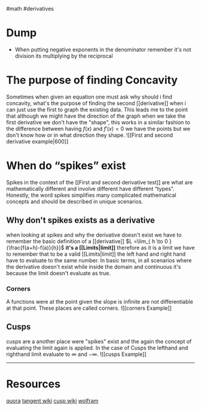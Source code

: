 #math #derivatives 
# Dump
- When putting negative exponents in the denominator remember it's not division its multiplying by the reciprocal


# The purpose of finding Concavity
Sometimes when given an equation one must ask why should i find concavity, what's the purpose of finding the second [[derivative]] when i can just use the first to graph the existing data. This leads me to the point that although we might have the direction of the graph when we take the first derivative we don't have the "shape", this works in a similar fashion to the difference between having $f(x)$ and $f'(x)=0$ we have the points but we don't know how or in what direction they shape.
![[First and second derivative example|600]]


# When do “spikes” exist 
Spikes in the context of the [[First and second derivative test]] are what are mathematically different and involve different have different “types”. Honestly, the word spikes simplifies many complicated mathematical concepts and should be described in unique scenarios.   

## Why don't spikes exists as a derivative
when looking at spikes and why the derivative doesn't exist we have to remember the basic definition of a [[derivative]] $L =\lim_{ h \to 0 } {\frac{f(a+h)-f(a)}{h}}$ **it's a [[Limits|limit]]** therefore as it is a limit we have to remember that to be a valid [[Limits|limit]] the left hand and right hand have to evaluate to the same number. In basic terms, in all scenarios where the derivative doesn't exist while inside the domain and continuous it's because the limit doesn't evaluate as true. 

### Corners 
A functions were at the point given the slope is infinite are not differentiable at that point. These places are called corners. 
![[corners Example]]

## Cusps
cusps are a another place were "spikes" exist and the again the concept of evaluating the limit again is applied. In the case of Cusps the lefthand and righthand limit evaluate to $\infty$ and $-\infty$.
![[cusps Example]]


---
# Resources 
[quora](https://www.quora.com/What-do-you-mean-by-derivative-does-not-exist-at-a-point#:~:text=If%20there%20is%20a%20discontinuity,the%20derivative%20does%20not%20exist.)
[tangent wiki](https://en.wikipedia.org/wiki/Tangent)
[cusp wiki](https://en.wikipedia.org/wiki/Cusp_(singularity))
[wolfram](https://www.wolframalpha.com/examples/mathematics/calculus-and-analysis/applications-of-calculus/cusps-and-corners/)
